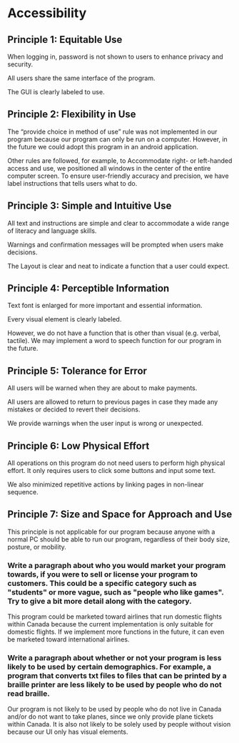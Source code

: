# Accessibility

## Principle 1: Equitable Use

When logging in, password is not shown to users to enhance privacy and security.

All users share the same interface of the program.

The GUI is clearly labeled to use.

## Principle 2: Flexibility in Use

The “provide choice in method of use” rule was not implemented in our program because our program can only be run on a computer. However, in the future we could adopt this program in an android application.

Other rules are followed, for example, to Accommodate right- or left-handed access and use, we positioned all windows in the center of the entire computer screen. To ensure user-friendly accuracy and precision, we have label instructions that tells users what to do.

## Principle 3: Simple and Intuitive Use

All text and instructions are simple and clear to accommodate a wide range of literacy and language skills. 

Warnings and confirmation messages will be prompted when users make decisions.

The Layout is clear and neat to indicate a function that a user could expect.

## Principle 4: Perceptible Information

Text font is enlarged for more important and essential information.

Every visual element is clearly labeled.

However, we do not have a function that is other than visual (e.g. verbal, tactile). We may implement a word to speech function for our program in the future.

## Principle 5: Tolerance for Error

All users will be warned when they are about to make payments.

All users are allowed to return to previous pages in case they made any mistakes or decided to revert their decisions.

We provide warnings when the user input is wrong or unexpected.

## Principle 6: Low Physical Effort

All operations on this program do not need users to perform high physical effort. It only requires users to click some buttons and input some text.

We also minimized repetitive actions by linking pages in non-linear sequence. 

## Principle 7: Size and Space for Approach and Use

This principle is not applicable for our program because anyone with a normal PC should be able to run our program, regardless of their body size, posture, or mobility.

### Write a paragraph about who you would market your program towards, if you were to sell or license your program to customers. This could be a specific category such as "students" or more vague, such as "people who like games". Try to give a bit more detail along with the category.

This program could be marketed toward airlines that run domestic flights within Canada because the current implementation is only suitable for domestic flights. If we implement more functions in the future, it can even be marketed toward international airlines.

### Write a paragraph about whether or not your program is less likely to be used by certain demographics. For example, a program that converts txt files to files that can be printed by a braille printer are less likely to be used by people who do not read braille.

Our program is not likely to be used by people who do not live in Canada and/or do not want to take planes, since we only provide plane tickets within Canada. It is also not likely to be solely used by people without vision because our UI only has visual elements.

